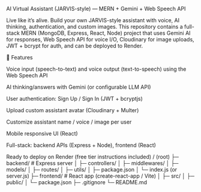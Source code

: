 AI Virtual Assistant (JARVIS-style) — MERN + Gemini + Web Speech API

Live like it’s alive. Build your own JARVIS-style assistant with voice, AI thinking, authentication, and custom images.
This repository contains a full-stack MERN (MongoDB, Express, React, Node) project that uses Gemini AI for responses, Web Speech API for voice I/O, Cloudinary for image uploads, JWT + bcrypt for auth, and can be deployed to Render.

🚀 Features

Voice input (speech-to-text) and voice output (text-to-speech) using the Web Speech API

AI thinking/answers with Gemini (or configurable LLM API)

User authentication: Sign Up / Sign In (JWT + bcryptjs)

Upload custom assistant avatar (Cloudinary + Multer)

Customize assistant name / voice / image per user

Mobile responsive UI (React)

Full-stack: backend APIs (Express + Node), frontend (React)

Ready to deploy on Render (free tier instructions included)
/ (root)
├─ backend/                # Express server
│  ├─ controllers/
│  ├─ middlewares/
│  ├─ models/
│  ├─ routes/
│  ├─ utils/
│  ├─ package.json
│  └─ index.js (or server.js)
├─ frontend/               # React app (create-react-app / Vite)
│  ├─ src/
│  ├─ public/
│  └─ package.json
├─ .gitignore
└─ README.md

